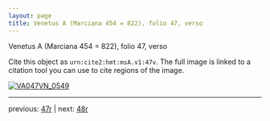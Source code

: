 ```yaml
---
layout: page
title: Venetus A (Marciana 454 = 822), folio 47, verso
---
```


Venetus A (Marciana 454 = 822), folio 47, verso

Cite this object as `urn:cite2:hmt:msA.v1:47v`.  The full image is linked to a citation tool you can use to cite regions of the image.

[![VA047VN_0549](http://www.homermultitext.org/iipsrv?IIIF=/project/homer/pyramidal/deepzoom/hmt/vaimg/2017a/VA047VN_0549.tif/full/800,/0/default.jpg)](http://www.homermultitext.org/ict2/?urn=urn:cite2:hmt:vaimg.2017a:VA047VN_0549) 

---

previous:  [47r](../47r/) | next: [48r](../48r/)